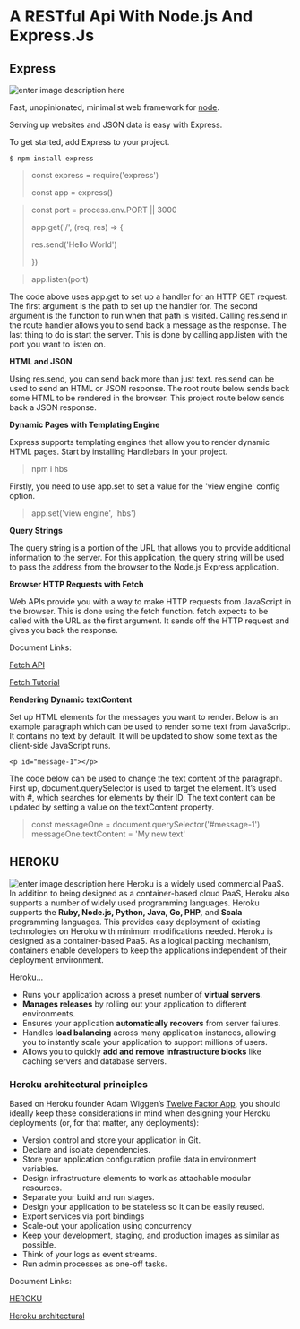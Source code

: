 # A RESTful Api With Node.js And Express.Js

## Express
![enter image description here](https://i.cloudup.com/zfY6lL7eFa-3000x3000.png)

Fast, unopinionated, minimalist web framework for [node](http://nodejs.org/).

Serving up websites and JSON data is easy with Express.

To get started, add Express to your project. 

    $ npm install express

>  const  express  =  require('express')
> 
> const  app  =  express()

> const port = process.env.PORT || 3000
> 
> app.get('/',   (req,  res) => {
> 
>  res.send('Hello World')
> 
> })

> app.listen(port)


The code above uses app.get to set up a handler for an HTTP GET request. The first argument is the path to set up the handler for. The second argument is the function to run when that path is visited. Calling res.send in the route handler allows you to send back a message as the response.  The last thing to do is start the server. This is done by calling app.listen with the port you want to listen on. 

**HTML and JSON**

Using res.send, you can send back more than just text. res.send can be used to send an HTML or JSON response. The root route below sends back some HTML to be rendered in the browser. This project route below sends back a JSON response. 
 
  **Dynamic Pages with Templating Engine**
  
Express supports templating engines that allow you to render dynamic HTML pages. 
Start by installing Handlebars in your project. 

> npm i hbs

Firstly, you need to use app.set to set a value for the 'view engine' config option. 

> app.set('view engine', 'hbs')

**Query Strings** 

The query string is a portion of the URL that allows you to provide additional information to the server. For this application, the query string will be used to pass the address from the browser to the Node.js Express application. 

 **Browser HTTP Requests with Fetch** 
 
Web APIs provide you with a way to make HTTP requests from JavaScript in the browser. This is done using the fetch function. fetch expects to be called with the URL as the first argument. It sends off the HTTP request and gives you back the response. 
 
 Document Links:
 
 [Fetch API](https://developer.mozilla.org/en-US/docs/Web/API/Fetch_API)
 
 [Fetch Tutorial](https://developers.google.com/web/updates/2015/03/introduction-to-fetch)

**Rendering Dynamic textContent**

Set up HTML elements for the messages you want to render. Below is an example paragraph which can be used to render some text from JavaScript. It contains no text by default. It will be updated to show some text as the client-side JavaScript runs. 

    <p id="message-1"></p>
The code below can be used to change the text content of the paragraph. First up, document.querySelector is used to target the element. It’s used with #, which searches for elements by their ID. The text content can be updated by setting a value on the textContent property. 

  

> const messageOne = document.querySelector('#message-1')   
> messageOne.textContent = 'My new text'


## HEROKU
![enter image description here](https://miro.medium.com/max/1710/1*H_nSB0PYTzIxnG9GhNU5vg.jpeg)
Heroku is a widely used commercial PaaS. In addition to being designed as a container-based cloud PaaS, Heroku also supports a number of widely used programming languages. Heroku supports the **Ruby, Node.js, Python, Java, Go, PHP,** and **Scala** programming languages. This provides easy deployment of existing technologies on Heroku with minimum modifications needed.
Heroku is designed as a container-based PaaS. As a logical packing mechanism, containers enable developers to keep the applications independent of their deployment environment.

Heroku…

-   Runs your application across a preset number of  **virtual servers**.
-   **Manages releases**  by rolling out your application to different environments.
-   Ensures your application  **automatically recovers**  from server failures.
-   Handles  **load balancing**  across many application instances, allowing you to instantly scale your application to support millions of users.
-   Allows you to quickly  **add and remove infrastructure blocks**  like caching servers and database servers.



### Heroku architectural principles


Based on Heroku founder Adam Wiggen’s  [Twelve Factor App](https://12factor.net/), you should ideally keep these considerations in mind when designing your Heroku deployments (or, for that matter, any deployments):

-   Version control and store your application in Git.
-   Declare and isolate dependencies.
-   Store your application configuration profile data in environment variables.
-   Design infrastructure elements to work as attachable modular resources.
-   Separate your build and run stages.
-   Design your application to be stateless so it can be easily reused.
-   Export services via port bindings
-   Scale-out your application using concurrency
-   Keep your development, staging, and production images as similar as possible.
-   Think of your logs as event streams.
-   Run admin processes as one-off tasks.

Document Links:

[HEROKU](https://www.heroku.com/what#a-focus-on-apps)

[Heroku architectural](https://cloudacademy.com/blog/what-is-heroku/)
 
